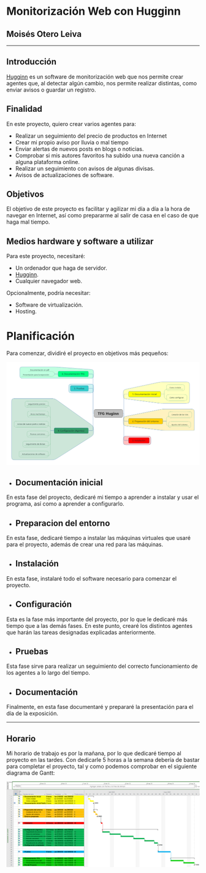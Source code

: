 # **Monitorización Web con Hugginn**
## **Moisés Otero Leiva**

* * *

## Introducción

[Hugginn](https://github.com/huginn/) es un software de monitorización web que nos permite crear agentes que, al detectar algún cambio, nos permite realizar distintas, como enviar avisos o guardar un registro.

## Finalidad

En este proyecto, quiero crear varios agentes para:
- Realizar un seguimiento del precio de productos en Internet 
- Crear mi propio aviso por lluvia o mal tiempo 
- Enviar alertas de nuevos posts en blogs o noticias.
- Comprobar si mis autores favoritos ha subido una nueva canción a alguna plataforma online.
- Realizar un seguimiento con avisos de algunas divisas.
- Avisos de actualizaciones de software.

## Objetivos

El objetivo de este proyecto es facilitar y agilizar mi día a día a la hora de navegar en Internet, así como prepararme al salir de casa en el caso de que haga mal tiempo.

## Medios hardware y software a utilizar

Para este proyecto, necesitaré:

- Un ordenador que haga de servidor.
- [Hugginn](https://github.com/huginn/).
- Cualquier navegador web.

Opcionalmente, podría necesitar:

- Software de virtualización.
- Hosting.

# Planificación

Para comenzar, dividiré el proyecto en objetivos más pequeños:

![MindMap](http://raw.githubusercontent.com/moises-otle/TFG_ASIR2/main/documentacion/imagenes/MindMap.png)

* ## Documentación inicial

En esta fase del proyecto, dedicaré mi tiempo a aprender a instalar y usar el programa, así como a aprender a configurarlo.

* ## Preparacion del entorno

En esta fase, dedicaré tiempo a instalar las máquinas virtuales que usaré para el proyecto, además de crear una red para las máquinas.

* ## Instalación

En esta fase, instalaré todo el software necesario para comenzar el proyecto.

* ## Configuración

Esta es la fase más importante del proyecto, por lo que le dedicaré más tiempo que a las demás fases. En este punto, crearé los distintos agentes que harán las tareas designadas explicadas anteriormente.

* ## Pruebas

Esta fase sirve para realizar un seguimiento del correcto funcionamiento de los agentes a lo largo del tiempo.

* ## Documentación

Finalmente, en esta fase documentaré y prepararé la presentación para el día de la exposición.

* * *

## Horario

Mi horario de trabajo es por la mañana, por lo que dedicaré tiempo al proyecto en las tardes. Con dedicarle 5 horas a la semana debería de bastar para completar el proyecto, tal y como podemos comprobar en el siguiente diagrama de Gantt:

![Project](https://raw.githubusercontent.com/moises-otle/TFG_ASIR2/main/documentacion/imagenes/Project_TFG.png)
